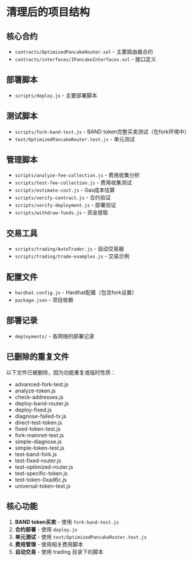 # 清理后的项目结构

## 核心合约
- `contracts/OptimizedPancakeRouter.sol` - 主要路由器合约
- `contracts/interfaces/IPancakeInterfaces.sol` - 接口定义

## 部署脚本
- `scripts/deploy.js` - 主要部署脚本

## 测试脚本
- `scripts/fork-band-test.js` - BAND token完整买卖测试（在fork环境中）
- `test/OptimizedPancakeRouter.test.js` - 单元测试

## 管理脚本
- `scripts/analyze-fee-collection.js` - 费用收集分析
- `scripts/test-fee-collection.js` - 费用收集测试
- `scripts/estimate-cost.js` - Gas成本估算
- `scripts/verify-contract.js` - 合约验证
- `scripts/verify-deployment.js` - 部署验证
- `scripts/withdraw-funds.js` - 资金提取

## 交易工具
- `scripts/trading/AutoTrader.js` - 自动交易器
- `scripts/trading/trade-examples.js` - 交易示例

## 配置文件
- `hardhat.config.js` - Hardhat配置（包含fork设置）
- `package.json` - 项目依赖

## 部署记录
- `deployments/` - 各网络的部署记录

## 已删除的重复文件
以下文件已被删除，因为功能重复或临时性质：
- advanced-fork-test.js
- analyze-token.js
- check-addresses.js
- deploy-band-router.js
- deploy-fixed.js
- diagnose-failed-tx.js
- direct-test-token.js
- fixed-token-test.js
- fork-mainnet-test.js
- simple-diagnose.js
- simple-token-test.js
- test-band-fork.js
- test-fixed-router.js
- test-optimized-router.js
- test-specific-token.js
- test-token-0xad6c.js
- universal-token-test.js

## 核心功能
1. **BAND token买卖** - 使用 `fork-band-test.js`
2. **合约部署** - 使用 `deploy.js`
3. **单元测试** - 使用 `test/OptimizedPancakeRouter.test.js`
4. **费用管理** - 使用相关费用脚本
5. **自动交易** - 使用 trading 目录下的脚本
